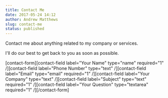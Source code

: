 ```yaml
---
title: Contact Me
date: 2017-05-24 14:12
author: Andrew Matthews
slug: contact-me
status: published
---
```


Contact me about anything related to my company or services.

I'll do our best to get back to you as soon as possible.

\[contact-form\]\[contact-field label="Your Name" type="name" required="1" /\]\[contact-field label="Phone Number" type="text" /\]\[contact-field label="Email" type="email" required="1" /\]\[contact-field label="Your Company" type="text" /\]\[contact-field label="Subject" type="text" required="1" /\]\[contact-field label="Your Question" type="textarea" required="1" /\]\[/contact-form\]
